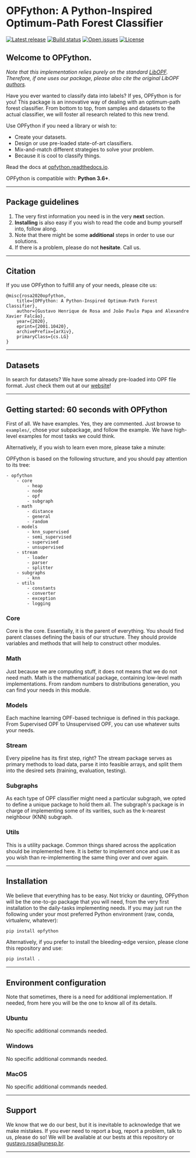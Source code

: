 # OPFython: A Python-Inspired Optimum-Path Forest Classifier

[![Latest release](https://img.shields.io/github/release/gugarosa/opfython.svg)](https://github.com/gugarosa/opfython/releases)
[![Build status](https://img.shields.io/travis/com/gugarosa/opfython/master.svg)](https://github.com/gugarosa/opfython/releases)
[![Open issues](https://img.shields.io/github/issues/gugarosa/opfython.svg)](https://github.com/gugarosa/opfython/issues)
[![License](https://img.shields.io/github/license/gugarosa/opfython.svg)](https://github.com/gugarosa/opfython/blob/master/LICENSE)

## Welcome to OPFython.

*Note that this implementation relies purely on the standard [LibOPF](https://github.com/jppbsi/LibOPF). Therefore, if one uses our package, please also cite the original LibOPF [authors](https://github.com/jppbsi/LibOPF/wiki/Additional-information).*

Have you ever wanted to classify data into labels? If yes, OPFython is for you! This package is an innovative way of dealing with an optimum-path forest classifier. From bottom to top, from samples and datasets to the actual classifier, we will foster all research related to this new trend.

Use OPFython if you need a library or wish to:
* Create your datasets.
* Design or use pre-loaded state-of-art classifiers.
* Mix-and-match different strategies to solve your problem.
* Because it is cool to classify things.

Read the docs at [opfython.readthedocs.io](https://opfython.readthedocs.io).

OPFython is compatible with: **Python 3.6+**.

---

## Package guidelines

1. The very first information you need is in the very **next** section.
2. **Installing** is also easy if you wish to read the code and bump yourself into, follow along.
3. Note that there might be some **additional** steps in order to use our solutions.
4. If there is a problem, please do not **hesitate**. Call us.

---

## Citation

If you use OPFython to fulfill any of your needs, please cite us:

```
@misc{rosa2020opfython,
    title={OPFython: A Python-Inspired Optimum-Path Forest Classifier},
    author={Gustavo Henrique de Rosa and João Paulo Papa and Alexandre Xavier Falcão},
    year={2020},
    eprint={2001.10420},
    archivePrefix={arXiv},
    primaryClass={cs.LG}
}
```

---

## Datasets

In search for datasets? We have some already pre-loaded into OPF file format. Just check them out at our [website](http://recogna.tech)!

---

## Getting started: 60 seconds with OPFython

First of all. We have examples. Yes, they are commented. Just browse to `examples/`, chose your subpackage, and follow the example. We have high-level examples for most tasks we could think.

Alternatively, if you wish to learn even more, please take a minute:

OPFython is based on the following structure, and you should pay attention to its tree:

```
- opfython
    - core
        - heap
        - node
        - opf
        - subgraph
    - math
        - distance
        - general
        - random
    - models
        - knn_supervised
        - semi_supervised
        - supervised
        - unsupervised
    - stream
        - loader
        - parser
        - splitter
    - subgraphs
        - knn
    - utils
        - constants
        - converter
        - exception
        - logging
```

### Core

Core is the core. Essentially, it is the parent of everything. You should find parent classes defining the basis of our structure. They should provide variables and methods that will help to construct other modules.

### Math

Just because we are computing stuff, it does not means that we do not need math. Math is the mathematical package, containing low-level math implementations. From random numbers to distributions generation, you can find your needs in this module.

### Models

Each machine learning OPF-based technique is defined in this package. From Supervised OPF to Unsupervised OPF, you can use whatever suits your needs.

### Stream

Every pipeline has its first step, right? The stream package serves as primary methods to load data, parse it into feasible arrays, and split them into the desired sets (training, evaluation, testing).

### Subgraphs

As each type of OPF classifier might need a particular subgraph, we opted to define a unique package to hold them all. The subgraph's package is in charge of implementing some of its varities, such as the k-nearest neighbour (KNN) subgraph.

### Utils

This is a utility package. Common things shared across the application should be implemented here. It is better to implement once and use it as you wish than re-implementing the same thing over and over again.

---

## Installation

We believe that everything has to be easy. Not tricky or daunting, OPFython will be the one-to-go package that you will need, from the very first installation to the daily-tasks implementing needs. If you may just run the following under your most preferred Python environment (raw, conda, virtualenv, whatever):

```Python
pip install opfython
```

Alternatively, if you prefer to install the bleeding-edge version, please clone this repository and use:

```Python
pip install .
```

---

## Environment configuration

Note that sometimes, there is a need for additional implementation. If needed, from here you will be the one to know all of its details.

### Ubuntu

No specific additional commands needed.

### Windows

No specific additional commands needed.

### MacOS

No specific additional commands needed.

---

## Support

We know that we do our best, but it is inevitable to acknowledge that we make mistakes. If you ever need to report a bug, report a problem, talk to us, please do so! We will be available at our bests at this repository or gustavo.rosa@unesp.br.

---
